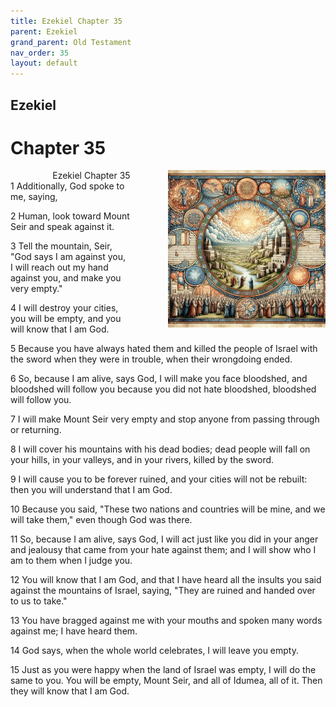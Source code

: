 ```yaml
---
title: Ezekiel Chapter 35
parent: Ezekiel
grand_parent: Old Testament
nav_order: 35
layout: default
---
```


## Ezekiel

# Chapter 35

<div style="clear: both; text-align: right;">
    <img src="/assets/Image/Ezekiel/500/35.jpg" alt="Ezekiel Chapter 35" class="chapter-image" style="max-width: 50%; height: auto; float: right; margin: 0 0 10px 10px; padding-left: 10%;">
    <figcaption style="font-size: 14px;">Ezekiel Chapter 35</figcaption>
</div>
1 Additionally, God spoke to me, saying,

2 Human, look toward Mount Seir and speak against it.

3 Tell the mountain, Seir, "God says I am against you, I will reach out my hand against you, and make you very empty."

4 I will destroy your cities, you will be empty, and you will know that I am God.

5 Because you have always hated them and killed the people of Israel with the sword when they were in trouble, when their wrongdoing ended.

6 So, because I am alive, says God, I will make you face bloodshed, and bloodshed will follow you because you did not hate bloodshed, bloodshed will follow you.

7 I will make Mount Seir very empty and stop anyone from passing through or returning.

8 I will cover his mountains with his dead bodies; dead people will fall on your hills, in your valleys, and in your rivers, killed by the sword.

9 I will cause you to be forever ruined, and your cities will not be rebuilt: then you will understand that I am God.

10 Because you said, "These two nations and countries will be mine, and we will take them," even though God was there.

11 So, because I am alive, says God, I will act just like you did in your anger and jealousy that came from your hate against them; and I will show who I am to them when I judge you.

12 You will know that I am God, and that I have heard all the insults you said against the mountains of Israel, saying, "They are ruined and handed over to us to take."

13 You have bragged against me with your mouths and spoken many words against me; I have heard them.

14 God says, when the whole world celebrates, I will leave you empty.

15 Just as you were happy when the land of Israel was empty, I will do the same to you. You will be empty, Mount Seir, and all of Idumea, all of it. Then they will know that I am God.


